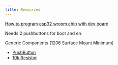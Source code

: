 ```yaml
---
title: Resources
---
```


[How to program esp32 wroom chip with dev board](https://www.youtube.com/watch?v=ndEeFQ5mi_g)

Needs 2 pushbuttons for boot and en.

Generic Components (1206 Surface Mount Minimum)
- [PushButton]([https://www.digikey.com/en/products/detail/omron-electronics-inc-emc-div/B3U-1100PM/3908607?&utm_adgroup=General&utm_term=&gad_source=1](https://www.digikey.com/en/products/detail/omron-electronics-inc-emc-div/B3U-1000P/1534338))
- [10k Resistor](https://www.digikey.com/en/products/detail/yageo/RC1206FR-0710KL/728483)
